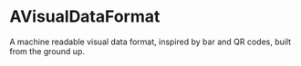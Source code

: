# AVisualDataFormat
A machine readable visual data format, inspired by bar and QR codes, built from the ground up.
